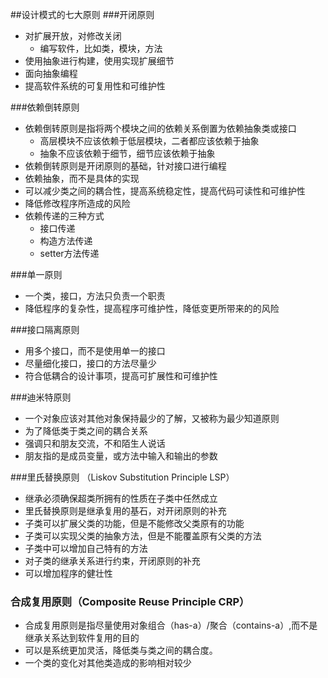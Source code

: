 ##设计模式的七大原则
###开闭原则
* 对扩展开放，对修改关闭
    * 编写软件，比如类，模块，方法
* 使用抽象进行构建，使用实现扩展细节
* 面向抽象编程
* 提高软件系统的可复用性和可维护性

###依赖倒转原则
* 依赖倒转原则是指将两个模块之间的依赖关系倒置为依赖抽象类或接口
  * 高层模块不应该依赖于低层模块，二者都应该依赖于抽象
  * 抽象不应该依赖于细节，细节应该依赖于抽象
* 依赖倒转原则是开闭原则的基础，针对接口进行编程
* 依赖抽象，而不是具体的实现
* 可以减少类之间的耦合性，提高系统稳定性，提高代码可读性和可维护性
* 降低修改程序所造成的风险
* 依赖传递的三种方式
  * 接口传递
  * 构造方法传递
  * setter方法传递
  
###单一原则
* 一个类，接口，方法只负责一个职责
* 降低程序的复杂性，提高程序可维护性，降低变更所带来的的风险

###接口隔离原则
* 用多个接口，而不是使用单一的接口
* 尽量细化接口，接口的方法尽量少
* 符合低耦合的设计事项，提高可扩展性和可维护性

###迪米特原则
* 一个对象应该对其他对象保持最少的了解，又被称为最少知道原则
* 为了降低类于类之间的耦合关系
* 强调只和朋友交流，不和陌生人说话
* 朋友指的是成员变量，或方法中输入和输出的参数

###里氏替换原则 （Liskov Substitution Principle LSP）
* 继承必须确保超类所拥有的性质在子类中任然成立
* 里氏替换原则是继承复用的基石，对开闭原则的补充
* 子类可以扩展父类的功能，但是不能修改父类原有的功能
* 子类可以实现父类的抽象方法，但是不能覆盖原有父类的方法
* 子类中可以增加自己特有的方法
* 对子类的继承关系进行约束，开闭原则的补充
* 可以增加程序的健壮性

### 合成复用原则（Composite Reuse Principle CRP）
* 合成复用原则是指尽量使用对象组合（has-a）/聚合（contains-a）,而不是继承关系达到软件复用的目的
* 可以是系统更加灵活，降低类与类之间的耦合度。
* 一个类的变化对其他类造成的影响相对较少
  